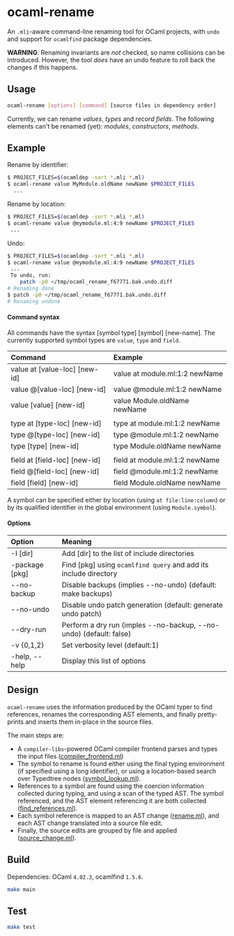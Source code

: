 # ocaml-rename

An `.mli`-aware command-line renaming tool for OCaml projects, with `undo` and support for `ocamlfind` package dependencies.

**WARNING**: Renaming invariants are *not* checked, so name collisions can be introduced. However, the tool *does* have an undo feature to roll back the changes if this happens.

## Usage

```bash
ocaml-rename [options] [command] [source files in dependency order]
```

Currently, we can rename *values*, *types* and *record fields*. The following elements can't be renamed (yet): *modules*, *constructors*, *methods*.

## Example

Rename by identifier:

```bash
$ PROJECT_FILES=$(ocamldep -sort *.mli *.ml)
$ ocaml-rename value MyModule.oldName newName $PROJECT_FILES
  ...
```

Rename by location:

```bash
$ PROJECT_FILES=$(ocamldep -sort *.mli *.ml)
$ ocaml-rename value @mymodule.ml:4:9 newName $PROJECT_FILES
 ...
```

Undo:

```bash
$ PROJECT_FILES=$(ocamldep -sort *.mli *.ml)
$ ocaml-rename value @mymodule.ml:4:9 newName $PROJECT_FILES
 ...
 To undo, run:
    patch -p0 </tmp/ocaml_rename_f67771.bak.undo.diff
# Renaming done
$ patch -p0 </tmp/ocaml_rename_f67771.bak.undo.diff
# Renaming undone
```


#### Command syntax

All commands have the syntax [symbol type] [symbol] [new-name].  The currently supported symbol types are `value`, `type` and `field`.

| Command                        | Example                        |
|:-------------------------------|:-------------------------------|
| value at [value-loc] [new-id]  | value at module.ml:1:2 newName |
| value @[value-loc] [new-id]    | value @module.ml:1:2 newName   |
| value [value] [new-id]         | value Module.oldName newName   |
|                                |                                |
| type at [type-loc] [new-id]    | type at module.ml:1:2 newName  |
| type @[type-loc] [new-id]      | type @module.ml:1:2 newName    |
| type [type] [new-id]           | type Module.oldName newName    |
|                                |                                |
| field at [field-loc] [new-id]  | field at module.ml:1:2 newName |
| field @[field-loc] [new-id]    | field @module.ml:1:2 newName   |
| field [field] [new-id]         | field Module.oldName newName   |

A symbol can be specified either by location (using `at file:line:column`) or by its qualified identifier in the global environment (using `Module.symbol`).

#### Options

| Option            | Meaning                                                            |
|:------------------|:-------------------------------------------------------------------|
| -I [dir]          | Add [dir] to the list of include directories                       |
| -package [pkg]    | Find [pkg] using `ocamlfind query` and add its include directory   |
| --no-backup       | Disable backups (implies --no-undo) (default: make backups)        |
| --no-undo         | Disable undo patch generation (default: generate undo patch)       |
| --dry-run         | Perform a dry run (imples --no-backup, --no-undo) (default: false) |
| -v {0,1,2}        | Set verbosity level (default:1)                                    |
| -help, --help     | Display this list of options                                       |


## Design

`ocaml-rename` uses the information produced by the OCaml typer to find references, renames the corresponding AST elements, and finally pretty-prints and inserts them in-place in the source files.

The main steps are:

- A `compiler-libs`-powered OCaml compiler frontend parses and types the input files ([compiler_frontend.ml](src/compiler_frontend.ml))
- The symbol to rename is found either using the final typing environment (if specified using a long identifier), or using a location-based search over Typedtree nodes ([symbol_lookup.ml](src/symbol_lookup.ml)).
- References to a symbol are found using the coercion information collected during typing, and using a scan of the typed AST. The symbol referenced, and the AST element referencing it are both collected ([find_references.ml](src/find_references.ml)).
- Each symbol reference is mapped to an AST change ([rename.ml](src/rename.ml)), and each AST change translated into a source file edit.
- Finally, the source edits are grouped by file and applied ([source_change.ml](src/source_change.ml)).

## Build

Dependencies: OCaml `4.02.3`, ocamlfind `1.5.6`.

```bash
make main
```

## Test

```bash
make test
```